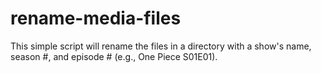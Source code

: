 # rename-media-files
This simple script will rename the files in a directory with a show's name, season #, and episode # (e.g., One Piece S01E01).
